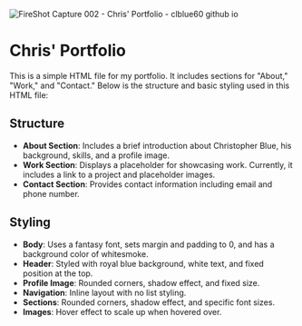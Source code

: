 ![FireShot Capture 002 - Chris' Portfolio - clblue60 github io](https://github.com/CLBlue60/Chris-Portfolio/assets/163502624/39471c24-f364-414b-8cb7-c10cc9f154e9)
# Chris' Portfolio

This is a simple HTML file for my portfolio. It includes sections for "About," "Work," and "Contact." Below is the structure and basic styling used in this HTML file:

## Structure
- **About Section**: Includes a brief introduction about Christopher Blue, his background, skills, and a profile image.
- **Work Section**: Displays a placeholder for showcasing work. Currently, it includes a link to a project and placeholder images.
- **Contact Section**: Provides contact information including email and phone number.

## Styling
- **Body**: Uses a fantasy font, sets margin and padding to 0, and has a background color of whitesmoke.
- **Header**: Styled with royal blue background, white text, and fixed position at the top.
- **Profile Image**: Rounded corners, shadow effect, and fixed size.
- **Navigation**: Inline layout with no list styling.
- **Sections**: Rounded corners, shadow effect, and specific font sizes.
- **Images**: Hover effect to scale up when hovered over.

